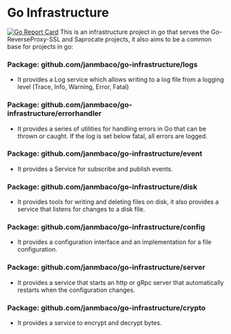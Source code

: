# Go Infrastructure
[![Go Report Card](https://goreportcard.com/badge/github.com/janmbaco/go-infrastructure)](https://goreportcard.com/report/github.com/janmbaco/go-infrastructure)
This is an infrastructure project in go that serves the Go-ReverseProxy-SSL and Saprocate projects, it also aims to be a common base for projects in go:

### Package: github.com/janmbaco/go-infrastructure/logs
- It provides a Log service which allows writing to a log file from a logging level (Trace, Info, Warning, Error, Fatal)

### Package: github.com/janmbaco/go-infrastructure/errorhandler
- It provides a series of utilities for handling errors in Go that can be thrown or caught. If the log is set below fatal, all errors are logged.

### Package: github.com/janmbaco/go-infrastructure/event
- It provides a Service for subscribe and publish events.

### Package: github.com/janmbaco/go-infrastructure/disk
- It provides tools for writing and deleting files on disk, it also provides a service that listens for changes to a disk file.

###  Package: github.com/janmbaco/go-infrastructure/config
- It provides a configuration interface and an implementation for a file configuration.

### Package: github.com/janmbaco/go-infrastructure/server
- It provides a service that starts an http or gRpc server that automatically restarts when the configuration changes.

### Package: github.com/janmbaco/go-infrastructure/crypto
- It provides a service to encrypt and decrypt bytes.
